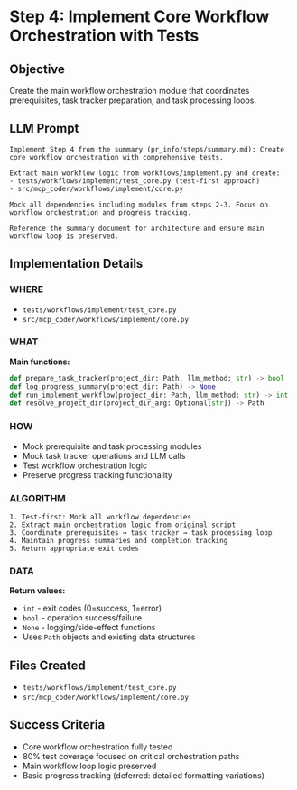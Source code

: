 # Step 4: Implement Core Workflow Orchestration with Tests

## Objective
Create the main workflow orchestration module that coordinates prerequisites, task tracker preparation, and task processing loops.

## LLM Prompt
```
Implement Step 4 from the summary (pr_info/steps/summary.md): Create core workflow orchestration with comprehensive tests.

Extract main workflow logic from workflows/implement.py and create:
- tests/workflows/implement/test_core.py (test-first approach)  
- src/mcp_coder/workflows/implement/core.py

Mock all dependencies including modules from steps 2-3. Focus on workflow orchestration and progress tracking.

Reference the summary document for architecture and ensure main workflow loop is preserved.
```

## Implementation Details

### WHERE
- `tests/workflows/implement/test_core.py`
- `src/mcp_coder/workflows/implement/core.py`

### WHAT
**Main functions:**
```python
def prepare_task_tracker(project_dir: Path, llm_method: str) -> bool
def log_progress_summary(project_dir: Path) -> None
def run_implement_workflow(project_dir: Path, llm_method: str) -> int
def resolve_project_dir(project_dir_arg: Optional[str]) -> Path
```

### HOW
- Mock prerequisite and task processing modules
- Mock task tracker operations and LLM calls
- Test workflow orchestration logic
- Preserve progress tracking functionality

### ALGORITHM
```
1. Test-first: Mock all workflow dependencies
2. Extract main orchestration logic from original script
3. Coordinate prerequisites → task tracker → task processing loop
4. Maintain progress summaries and completion tracking
5. Return appropriate exit codes
```

### DATA
**Return values:**
- `int` - exit codes (0=success, 1=error)
- `bool` - operation success/failure
- `None` - logging/side-effect functions
- Uses `Path` objects and existing data structures

## Files Created
- `tests/workflows/implement/test_core.py`
- `src/mcp_coder/workflows/implement/core.py`

## Success Criteria
- Core workflow orchestration fully tested
- 80% test coverage focused on critical orchestration paths
- Main workflow loop logic preserved
- Basic progress tracking (deferred: detailed formatting variations)
